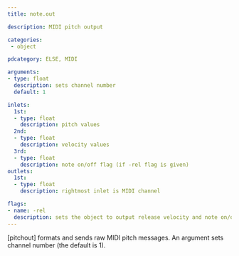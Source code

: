 ```yaml
---
title: note.out

description: MIDI pitch output

categories:
 - object

pdcategory: ELSE, MIDI

arguments:
- type: float
  description: sets channel number
  default: 1

inlets:
  1st:
  - type: float
    description: pitch values
  2nd:
  - type: float
    description: velocity values
  3rd:
  - type: float
    description: note on/off flag (if -rel flag is given)
outlets:
  1st:
  - type: float
    description: rightmost inlet is MIDI channel

flags:
- name: -rel
  description: sets the object to output release velocity and note on/off flag
---
```


[pitchout] formats and sends raw MIDI pitch messages. An argument sets channel number (the default is 1).
